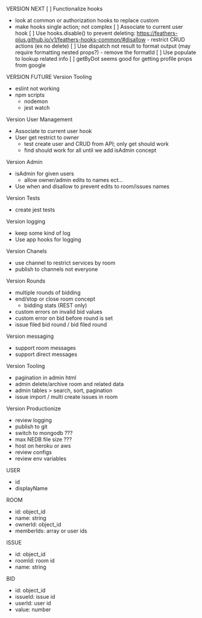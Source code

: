 VERSION NEXT
 [ ] Functionalize hooks
   - look at common or authorization hooks to replace custom
   - make hooks single action; not complex
 [ ] Associate to current user hook
 [ ] Use hooks.disable() to prevent deleting: https://feathers-plus.github.io/v1/feathers-hooks-common/#disallow
    - restrict CRUD actions (ex no delete)
 [ ] Use dispatch not result to format output (may require formatting nested props?)
    - remove the formatId
 [ ] Use populate to lookup related info
 [ ] getByDot seems good for getting profile props from google


VERSION FUTURE
 Version Tooling
  - eslint not working
  - npm scripts
    - nodemon
    - jest watch

 Version User Management
  - Associate to current user hook
  - User get restrict to owner
    - test create user and CRUD from API; only get should work
    - find should work for all until we add isAdmin concept

 Version Admin
 - isAdmin for given users
    - allow owner/admin edits to names ect...
 - Use when and disallow to prevent edits to room/issues names

 Version Tests
  - create jest tests

 Version logging
  - keep some kind of log
  - Use app hooks for logging

 Version Chanels
  - use channel to restrict services by room
  - publish to channels not everyone

 Version Rounds
 - multiple rounds of bidding
 - end/stop or close room concept
    - bidding stats (REST only)
  - custom errors on invalid bid values
  - custom error on bid before round is set
  - issue filed bid round / bid filed round

 Version messaging
  - support room messages
  - support direct messages

 Version Tooling
  - pagination in admin html
  - admin delete/archive room and related data
  - admin tables > search, sort, pagination
  - issue import / multi create issues in room

 Version Productionize
  - review logging
  - publish to git
  - switch to mongodb ???
  - max NEDB file size ???
  - host on heroku or aws
  - review configs
  - review env variables





USER
 * id
 * displayName

ROOM
 * id: object_id
 * name: string
 * ownerId: object_id
 * memberIds: array or user ids

ISSUE
 * id: object_id
 * roomId: room id
 * name: string

BID
 * id: object_id
 * issueId: issue id
 * userId: user id
 * value: number

